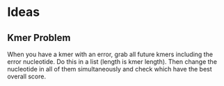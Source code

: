 # Ideas

## Kmer Problem

When you have a kmer with an error, grab all future kmers including the error nucleotide. Do this in a list (length is kmer length). Then change the nucleotide in all of them simultaneously and check which have the best overall score.